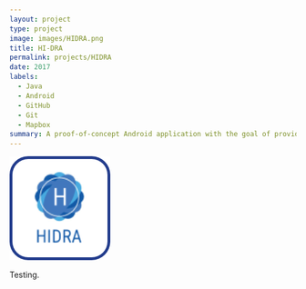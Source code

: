```yaml
---
layout: project
type: project
image: images/HIDRA.png
title: HI-DRA
permalink: projects/HIDRA
date: 2017
labels:
  - Java
  - Android
  - GitHub
  - Git
  - Mapbox
summary: A proof-of-concept Android application with the goal of providing first responders to natural disasters extra actionable information.
---
```


<img class="logo image" src="/images/HIDRA.png">

Testing.
